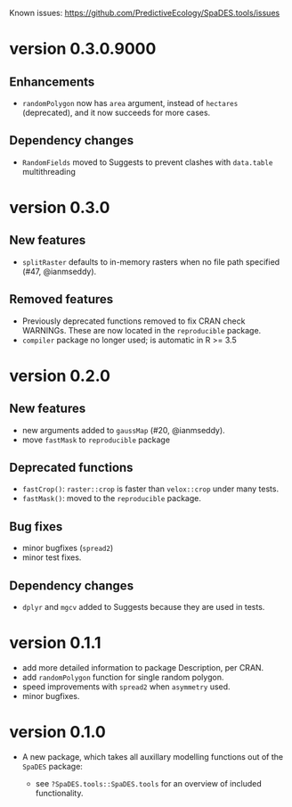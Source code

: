 Known issues: https://github.com/PredictiveEcology/SpaDES.tools/issues

version 0.3.0.9000
=============

## Enhancements
* `randomPolygon` now has `area` argument, instead of `hectares` (deprecated), and it now succeeds for more cases.

## Dependency changes
* `RandomFields` moved to Suggests to prevent clashes with `data.table` multithreading

version 0.3.0
=============

## New features
* `splitRaster` defaults to in-memory rasters when no file path specified (#47, @ianmseddy).

## Removed features
* Previously deprecated functions removed to fix CRAN check WARNINGs. These are now located in the `reproducible` package.
* `compiler` package no longer used; is automatic in R >= 3.5

version 0.2.0
=============

## New features
* new arguments added to `gaussMap` (#20, @ianmseddy).
* move `fastMask` to `reproducible` package

## Deprecated functions
* `fastCrop()`: `raster::crop` is faster than `velox::crop` under many tests.
* `fastMask()`: moved to the `reproducible` package.

## Bug fixes
* minor bugfixes (`spread2`)
* minor test fixes.

## Dependency changes
* `dplyr` and `mgcv` added to Suggests because they are used in tests.

version 0.1.1
=============

* add more detailed information to package Description, per CRAN.
* add `randomPolygon` function for single random polygon.
* speed improvements with `spread2` when `asymmetry` used.
* minor bugfixes.

version 0.1.0
=============

* A new package, which takes all auxillary modelling functions out of the `SpaDES` package:

    - see `?SpaDES.tools::SpaDES.tools` for an overview of included functionality.
